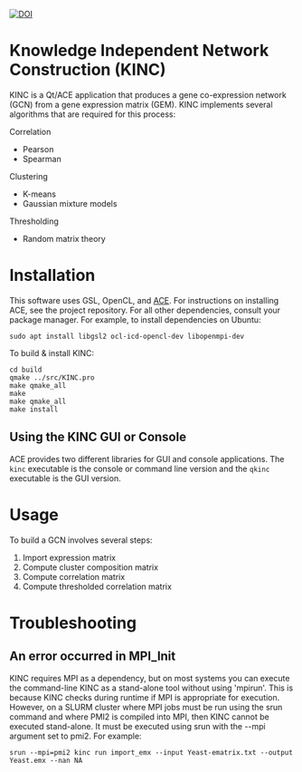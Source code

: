 [![DOI](https://zenodo.org/badge/71836133.svg)](https://zenodo.org/badge/latestdoi/71836133)

# Knowledge Independent Network Construction (KINC)

KINC is a Qt/ACE application that produces a gene co-expression network (GCN) from a gene expression matrix (GEM). KINC implements several algorithms that are required for this process:

Correlation
- Pearson
- Spearman

Clustering
- K-means
- Gaussian mixture models

Thresholding
- Random matrix theory

# Installation

This software uses GSL, OpenCL, and [ACE](https://github.com/SystemsGenetics/ACE). For instructions on installing ACE, see the project repository. For all other dependencies, consult your package manager. For example, to install dependencies on Ubuntu:
```
sudo apt install libgsl2 ocl-icd-opencl-dev libopenmpi-dev
```

To build & install KINC:
```
cd build
qmake ../src/KINC.pro
make qmake_all
make
make qmake_all
make install
```

## Using the KINC GUI or Console

ACE provides two different libraries for GUI and console applications. The `kinc` executable is the console or command line version and the `qkinc` executable is the GUI version.

# Usage

To build a GCN involves several steps:

1. Import expression matrix
2. Compute cluster composition matrix
3. Compute correlation matrix
4. Compute thresholded correlation matrix

# Troubleshooting
## An error occurred in MPI_Init
KINC requires MPI as a dependency, but on most systems you can execute the command-line KINC as a stand-alone tool without using 'mpirun'.  This is because KINC checks during runtime if MPI is appropriate for execution. However, on a SLURM cluster where MPI jobs must be run using the srun command and where PMI2 is compiled into MPI, then KINC cannot be executed stand-alone.  It must be executed using srun with the --mpi argument set to pmi2.  For example:

```
srun --mpi=pmi2 kinc run import_emx --input Yeast-ematrix.txt --output Yeast.emx --nan NA
```

